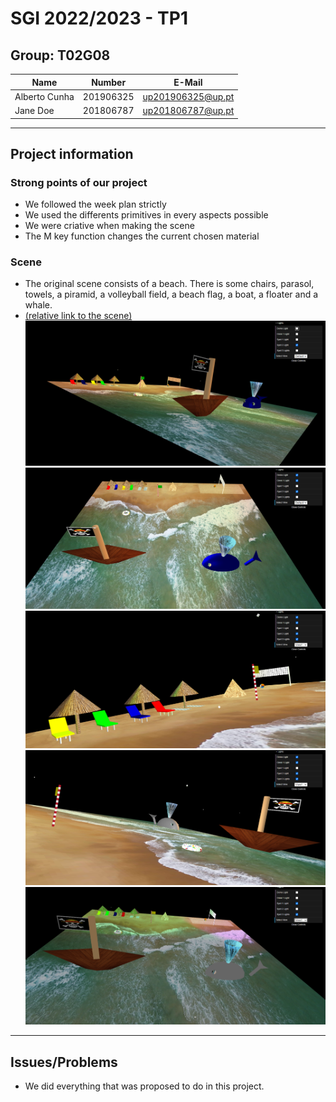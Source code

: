 # SGI 2022/2023 - TP1

## Group: T02G08

| Name             | Number    | E-Mail             |
| ---------------- | --------- | ------------------ |
| Alberto Cunha        | 201906325| up201906325@up.pt              |
| Jane Doe         | 201806787 | up201806787@up.pt                |

----
## Project information

### Strong points of our project
  - We followed the week plan strictly 
  - We used the differents primitives in every aspects possible
  - We were criative when making the scene
  - The M key function changes the current chosen material

### Scene
  - The original scene consists of a beach. There is some chairs, parasol, towels, a piramid, a volleyball field, a beach flag, a boat, a floater and a whale. 
  - [(relative link to the scene)](https://git.fe.up.pt/sgi-meic/sgi-2022-2023/t02/sgi-t02-g08/-/blob/main/tp1/scenes/demo.xml)
  ![alt text](/tp1/screenshots/screenshot1.PNG)
   ![alt text](/tp1/screenshots/screenshot2.PNG)
    ![alt text](/tp1/screenshots/screenshot3.PNG)
     ![alt text](/tp1/screenshots/screenshot4.PNG)
      ![alt text](/tp1/screenshots/screenshot5.PNG)
  
----
## Issues/Problems
- We did everything that was proposed to do in this project.
